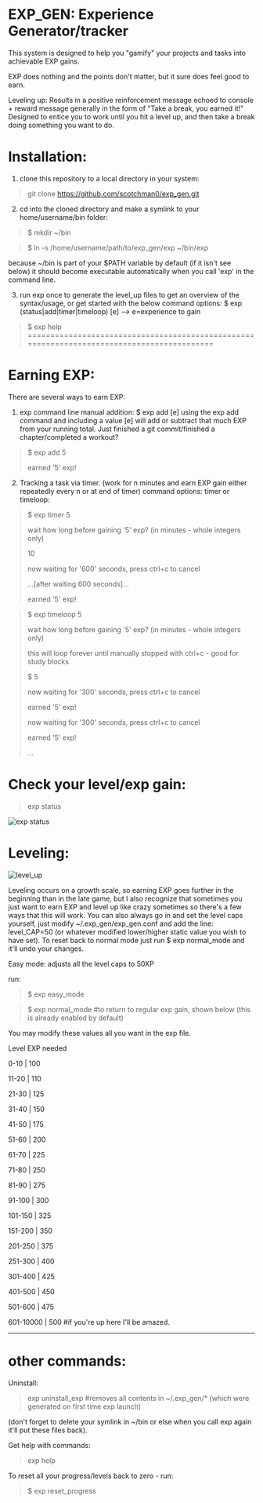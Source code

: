 # EXP_GEN: Experience Generator/tracker

This system is designed to help you "gamify" your projects and tasks into achievable EXP gains.

EXP does nothing and the points don't matter, but it sure does feel good to earn. 

Leveling up: Results in a positive reinforcement message echoed to console + reward message generally in the form of "Take a break, you earned it!" Designed to entice you to work until you hit a level up, and then take a break doing something you want to do. 

# Installation:
1. clone this repository to a local directory in your system:

> git clone https://github.com/scotchman0/exp_gen.git

2. cd into the cloned directory and make a symlink to your home/username/bin folder:

>$ mkdir ~/bin

>$ ln -s /home/username/path/to/exp_gen/exp ~/bin/exp

because ~/bin is part of your $PATH variable by default (if it isn't see below) it should become executable automatically when you call 'exp' in the command line. 

3. run exp once to generate the level_up files to get an overview of the syntax/usage, or get started with the below command options: $ exp (status|add|timer|timeloop) [e]  --> e=experience to gain

> $ exp help
===========================================================================================
# Earning EXP:
There are several ways to earn EXP:

1. exp command line manual addition:
$ exp add [e]
using the exp add command and including a value [e] will add or subtract that much EXP from your running total.
Just finished a git commit/finished a chapter/completed a workout?

> $ exp add 5
> 
> earned '5' exp!


2. Tracking a task via timer. (work for n minutes and earn EXP gain either repeatedly every n or at end of timer)
command options: timer or timeloop:

> $ exp timer 5
> 
> wait how long before gaining '5' exp? (in minutes - whole integers only)
> 
> 10
> 
> now waiting for '600' seconds, press ctrl+c to cancel
> 
> ...[after waiting 600 seconds]...
> 
> earned '5' exp!


> $ exp timeloop 5
> 
> wait how long before gaining '5' exp? (in minutes - whole integers only)
> 
> this will loop forever until manually stopped with ctrl+c - good for study blocks
> 
> $ 5
> 
> now waiting for '300' seconds, press ctrl+c to cancel
> 
> earned '5' exp!
> 
> now waiting for '300' seconds, press ctrl+c to cancel
> 
> earned '5' exp!
> 
> ...

# Check your level/exp gain:

> exp status

![exp status](https://user-images.githubusercontent.com/35974491/122405010-aefa4200-cf4d-11eb-9843-ae4bf00b7254.png)


# Leveling: 

![level_up](https://user-images.githubusercontent.com/35974491/122405235-e0730d80-cf4d-11eb-86a6-28327fff3eb5.png)


Leveling occurs on a growth scale, so earning EXP goes further in the beginning than in the late game, but I also recognize that sometimes you just want to earn EXP and level up like crazy sometimes so there's a few ways that this will work. You can also always go in and set the level caps yourself, just modify ~/.exp_gen/exp_gen.conf and add the line: level_CAP=50 (or whatever modified lower/higher static value you wish to have set). To reset back to normal mode just run $ exp normal_mode and it'll undo your changes.

Easy mode:
adjusts all the level caps to 50XP

run:
> $ exp easy_mode 

> $ exp normal_mode   #to return to regular exp gain, shown below (this is already enabled by default)


You may modify these values all you want in the exp file. 


Level 				EXP needed

0-10		|		  100

11-20		|		  110

21-30		|		  125

31-40		|		  150

41-50		|		  175

51-60		|		  200

61-70		|		  225

71-80		|		  250

81-90		|		  275

91-100	|			300

101-150	|			325

151-200		|		350

201-250		|		375

251-300			|	400

301-400		|		425

401-500		|		450

501-600		|		475

601-10000		|	500 #if you're up here I'll be amazed.


----------------------------------------

# other commands:
Uninstall:

> exp uninstall_exp #removes all contents in ~/.exp_gen/* (which were generated on first time exp launch)

(don't forget to delete your symlink in ~/bin or else when you call exp again it'll put these files back).

Get help with commands:

> exp help

To reset all your progress/levels back to zero - run:

> $ exp reset_progress



